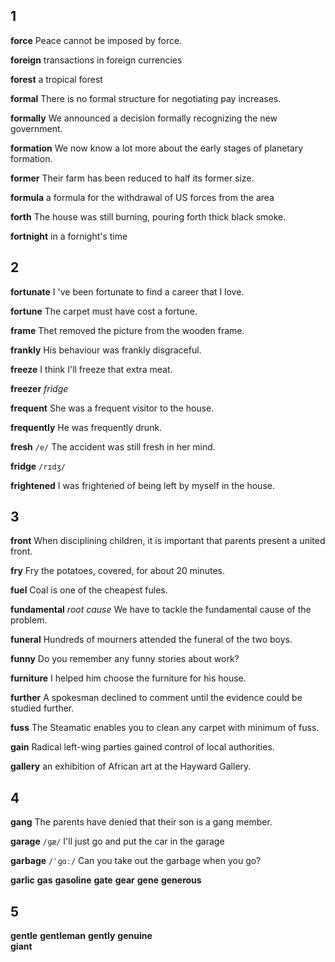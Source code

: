 ## 1
**force** 
Peace cannot be imposed by force.

**foreign** 
transactions in foreign currencies

**forest** 
a tropical forest

**formal** 
There is no formal structure for negotiating pay increases.

**formally** 
We announced a decision formally recognizing the new government.

**formation** 
We now know a lot more about the early stages of planetary formation.

**former** 
Their farm has been reduced to half its former size.

**formula** 
a formula for the withdrawal of US forces from the area

**forth** 
The house was still burning, pouring forth thick black smoke.

**fortnight** 
in a fornight's time

## 2
**fortunate** 
I 've been fortunate to find a career that I love.

**fortune** 
The carpet must have cost a fortune.

**frame** 
Thet removed the picture from the wooden frame.

**frankly** 
His behaviour was frankly disgraceful.

**freeze**
I think I'll freeze that extra meat.

**freezer** 
*fridge*

**frequent** 
She was a frequent visitor to the house.

**frequently** 
He was frequently drunk.

**fresh** 
`/e/`
The accident was still fresh in her mind.

**fridge** 
`/rɪdʒ/`

**frightened** 
I was frightened of being left by myself in the house.

## 3
**front** 
When disciplining children, it is important that parents present a united front.

**fry**
Fry the potatoes, covered, for about 20 minutes.

**fuel** 
Coal is one of the cheapest fules.

**fundamental** 
*root cause*
We have to tackle the fundamental cause of the problem.

**funeral** 
Hundreds of mourners attended the funeral of the two boys.

**funny** 
Do you remember any funny stories about work?

**furniture** 
I helped him choose the furniture for his house.

**further** 
A spokesman declined to comment until the evidence could be studied further.

**fuss** 
The Steamatic enables you to clean any carpet with minimum of fuss.

**gain** 
Radical left-wing parties gained control of local authorities.

**gallery** 
an exhibition of African art at the Hayward Gallery.

## 4
**gang** 
The parents have denied that their son is a gang member.

**garage** 
`/ɡæ/`
I'll just go and put the car in the garage

**garbage** 
`/ˈɡɑː/`
Can you take out the garbage when you go?

**garlic** 
**gas** 
**gasoline** 
**gate** 
**gear** 
**gene** 
**generous** 

## 5
**gentle** 
**gentleman** 
**gently** 
**genuine**  
**giant**